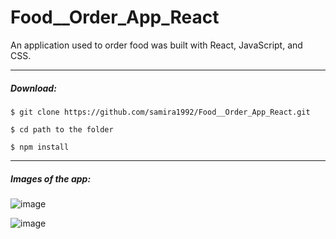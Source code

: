 # Food__Order_App_React

An application used to order food was built with React, JavaScript, and CSS.

-----

##### Download:

`$ git clone https://github.com/samira1992/Food__Order_App_React.git`

`$ cd path to the folder`

`$ npm install `


_____


##### Images of the app:

![image](https://github.com/samira1992/Food__Order_App_React/assets/49342424/b937d418-dbb0-467f-95e3-70f501503661)

![image](https://github.com/samira1992/Food__Order_App_React/assets/49342424/07960e61-3a85-4aea-91b1-ebb69da43986)

